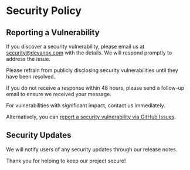 # Security Policy

## Reporting a Vulnerability

If you discover a security vulnerability, please email us at [security@devanox.com](mailto:security@devanox.com) with the details. We will respond promptly to address the issue.

Please refrain from publicly disclosing security vulnerabilities until they have been resolved.

If you do not receive a response within 48 hours, please send a follow-up email to ensure we received your message.

For vulnerabilities with significant impact, contact us immediately.

Alternatively, you can [report a security vulnerability via GitHub Issues](https://github.com/{repo}/issues/new?template=security.md).

## Security Updates

We will notify users of any security updates through our release notes.

Thank you for helping to keep our project secure!
